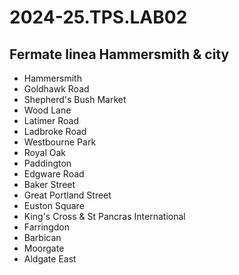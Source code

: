 # 2024-25.TPS.LAB02
## Fermate linea Hammersmith & city

- Hammersmith
- Goldhawk Road
- Shepherd's Bush Market
- Wood Lane
- Latimer Road
- Ladbroke Road
- Westbourne Park
- Royal Oak
- Paddington
- Edgware Road
- Baker Street
- Great Portland Street
- Euston Square
- King's Cross & St Pancras International
- Farringdon
- Barbican
- Moorgate
- Aldgate East